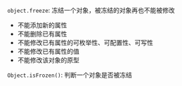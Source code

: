 
`object.freeze`: 冻结一个对象，被冻结的对象再也不能被修改
- 不能添加新的属性
- 不能删除已有属性
- 不能修改已有属性的可枚举性、可配置性、可写性
- 不能修改已有属性的值
- 不能修改该对象的原型
  
`Object.isFrozen()`: 判断一个对象是否被冻结


